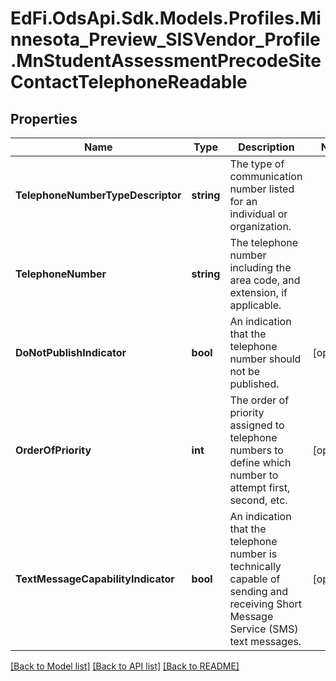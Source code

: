 # EdFi.OdsApi.Sdk.Models.Profiles.Minnesota_Preview_SISVendor_Profile.MnStudentAssessmentPrecodeSiteContactTelephoneReadable

## Properties

Name | Type | Description | Notes
------------ | ------------- | ------------- | -------------
**TelephoneNumberTypeDescriptor** | **string** | The type of communication number listed for an individual or organization. | 
**TelephoneNumber** | **string** | The telephone number including the area code, and extension, if applicable. | 
**DoNotPublishIndicator** | **bool** | An indication that the telephone number should not be published. | [optional] 
**OrderOfPriority** | **int** | The order of priority assigned to telephone numbers to define which number to attempt first, second, etc. | [optional] 
**TextMessageCapabilityIndicator** | **bool** | An indication that the telephone number is technically capable of sending and receiving Short Message Service (SMS) text messages. | [optional] 

[[Back to Model list]](../README.md#documentation-for-models) [[Back to API list]](../README.md#documentation-for-api-endpoints) [[Back to README]](../README.md)

